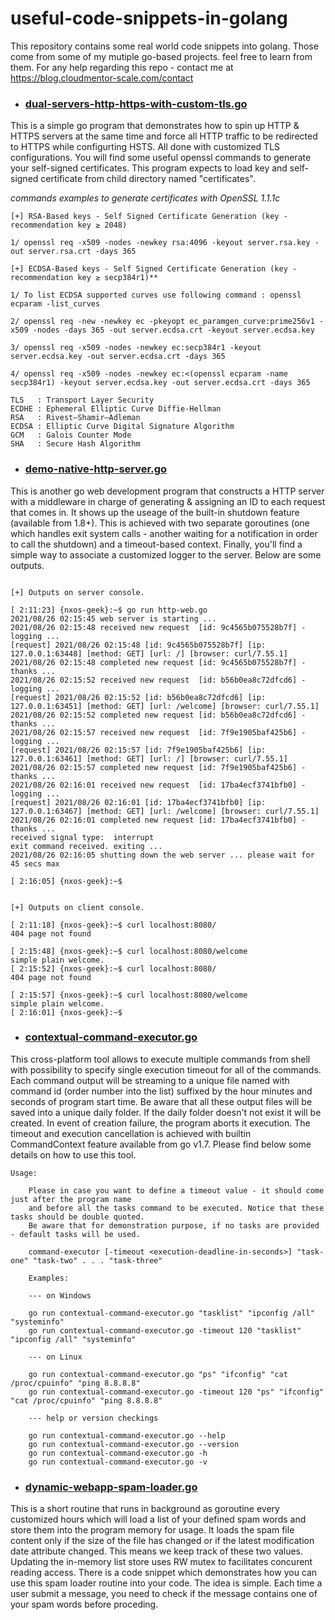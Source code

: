 # useful-code-snippets-in-golang
This repository  contains some real world code snippets into golang. Those come from some of my mutiple go-based projects.
feel free to learn from them. For any help regarding this repo - contact me at https://blog.cloudmentor-scale.com/contact

* ### [dual-servers-http-https-with-custom-tls.go](https://github.com/jeamon/useful-code-snippets-in-golang/blob/master/dual-servers-http-https-with-custom-tls.go)

This is a simple go program that demonstrates how to spin up HTTP & HTTPS servers at the same time
and force all HTTP traffic to be redirected to HTTPS while configurting HSTS. All done with customized 
TLS configurations. You will find some useful openssl commands to generate your self-signed certificates.
This program expects to load key and self-signed certificate from child directory named "certificates".

*commands examples to generate certificates with OpenSSL 1.1.1c*
```
[+] RSA-Based keys - Self Signed Certificate Generation (key - recommendation key ≥ 2048) 

1/ openssl req -x509 -nodes -newkey rsa:4096 -keyout server.rsa.key -out server.rsa.crt -days 365

[+] ECDSA-Based keys - Self Signed Certificate Generation (key - recommendation key ≥ secp384r1)**

1/ To list ECDSA supported curves use following command : openssl ecparam -list_curves  

2/ openssl req -new -newkey ec -pkeyopt ec_paramgen_curve:prime256v1 -x509 -nodes -days 365 -out server.ecdsa.crt -keyout server.ecdsa.key  

3/ openssl req -x509 -nodes -newkey ec:secp384r1 -keyout server.ecdsa.key -out server.ecdsa.crt -days 365  

4/ openssl req -x509 -nodes -newkey ec:<(openssl ecparam -name secp384r1) -keyout server.ecdsa.key -out server.ecdsa.crt -days 365  

TLS   : Transport Layer Security
ECDHE : Ephemeral Elliptic Curve Diffie-Hellman
RSA   : Rivest–Shamir–Adleman
ECDSA : Elliptic Curve Digital Signature Algorithm
GCM   : Galois Counter Mode
SHA   : Secure Hash Algorithm

```

* ### [demo-native-http-server.go](https://github.com/jeamon/useful-code-snippets-in-golang/blob/master/demo-native-http-server.go)

This is another go web development program that constructs a HTTP server with a middleware in charge of generating & assigning an ID
to each request that comes in. It shows up the useage of the built-in shutdown feature (available from 1.8+). This is achieved
with two separate goroutines (one which handles exit system calls - another waiting for a notification in order to call the shutdown)
and a timeout-based context. Finally, you'll find a simple way to associate a customized logger to the server. Below are some outputs.

```

[+] Outputs on server console.

[ 2:11:23] {nxos-geek}:~$ go run http-web.go
2021/08/26 02:15:45 web server is starting ...
2021/08/26 02:15:48 received new request  [id: 9c4565b075528b7f] - logging ...
[request] 2021/08/26 02:15:48 [id: 9c4565b075528b7f] [ip: 127.0.0.1:63448] [method: GET] [url: /] [browser: curl/7.55.1]
2021/08/26 02:15:48 completed new request [id: 9c4565b075528b7f] - thanks ...
2021/08/26 02:15:52 received new request  [id: b56b0ea8c72dfcd6] - logging ...
[request] 2021/08/26 02:15:52 [id: b56b0ea8c72dfcd6] [ip: 127.0.0.1:63451] [method: GET] [url: /welcome] [browser: curl/7.55.1]
2021/08/26 02:15:52 completed new request [id: b56b0ea8c72dfcd6] - thanks ...
2021/08/26 02:15:57 received new request  [id: 7f9e1905baf425b6] - logging ...
[request] 2021/08/26 02:15:57 [id: 7f9e1905baf425b6] [ip: 127.0.0.1:63461] [method: GET] [url: /] [browser: curl/7.55.1]
2021/08/26 02:15:57 completed new request [id: 7f9e1905baf425b6] - thanks ...
2021/08/26 02:16:01 received new request  [id: 17ba4ecf3741bfb0] - logging ...
[request] 2021/08/26 02:16:01 [id: 17ba4ecf3741bfb0] [ip: 127.0.0.1:63467] [method: GET] [url: /welcome] [browser: curl/7.55.1]
2021/08/26 02:16:01 completed new request [id: 17ba4ecf3741bfb0] - thanks ...
received signal type:  interrupt
exit command received. exiting ...
2021/08/26 02:16:05 shutting down the web server ... please wait for 45 secs max

[ 2:16:05] {nxos-geek}:~$


[+] Outputs on client console.

[ 2:11:18] {nxos-geek}:~$ curl localhost:8080/
404 page not found

[ 2:15:48] {nxos-geek}:~$ curl localhost:8080/welcome
simple plain welcome.
[ 2:15:52] {nxos-geek}:~$ curl localhost:8080/
404 page not found

[ 2:15:57] {nxos-geek}:~$ curl localhost:8080/welcome
simple plain welcome.
[ 2:16:01] {nxos-geek}:~$

``` 

* ### [contextual-command-executor.go](https://github.com/jeamon/useful-code-snippets-in-golang/blob/master/contextual-command-executor.go)

This cross-platform tool allows to execute multiple commands from shell with possibility to specify single execution timeout for all of the commands.
Each command output will be streaming to a unique file named with command id (order number into the list) suffixed by the hour minutes and seconds of 
program start time. Be aware that all these output files will be saved into a unique daily folder. If the daily folder doesn't not exist it will be created.
In event of creation failure, the program aborts it execution. The timeout and execution cancellation is achieved with builtin CommandContext feature available 
from go v1.7. Please find below some details on how to use this tool.

```
Usage:
    
    Please in case you want to define a timeout value - it should come just after the program name
    and before all the tasks command to be executed. Notice that these tasks should be double quoted.
    Be aware that for demonstration purpose, if no tasks are provided - default tasks will be used.
    
    command-executor [-timeout <execution-deadline-in-seconds>] "task-one" "task-two" . . . "task-three"

    Examples:

    --- on Windows

    go run contextual-command-executor.go "tasklist" "ipconfig /all" "systeminfo"
    go run contextual-command-executor.go -timeout 120 "tasklist" "ipconfig /all" "systeminfo"

    --- on Linux

    go run contextual-command-executor.go "ps" "ifconfig" "cat /proc/cpuinfo" "ping 8.8.8.8"
    go run contextual-command-executor.go -timeout 120 "ps" "ifconfig" "cat /proc/cpuinfo" "ping 8.8.8.8"

    --- help or version checkings

    go run contextual-command-executor.go --help
    go run contextual-command-executor.go --version
    go run contextual-command-executor.go -h
    go run contextual-command-executor.go -v

```


* ### [dynamic-webapp-spam-loader.go](https://github.com/jeamon/useful-code-snippets-in-golang/blob/master/dynamic-webapp-spam-loader.go)

This is a short routine that runs in background as goroutine every customized hours which will load a list of your defined spam words and 
store them into the program memory for usage. It loads the spam file content only if the size of the file has changed or if the latest
modification date attribute changed. This means we keep track of these two values. Updating the in-memory list store uses RW mutex to
facilitates concurent reading access. There is a code snippet which demonstrates how you can use this spam loader routine into your code.
The idea is simple. Each time a user submit a message, you need to check if the message contains one of your spam words before proceding. 